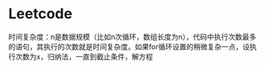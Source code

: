 # Leetcode
时间复杂度：n是数据规模（比如n次循环，数组长度为n），代码中执行次数最多的语句，其执行的次数就是时间复杂度。如果for循环设置的稍微复杂一点，设执行次数为x，归纳法，一直到截止条件，解方程
